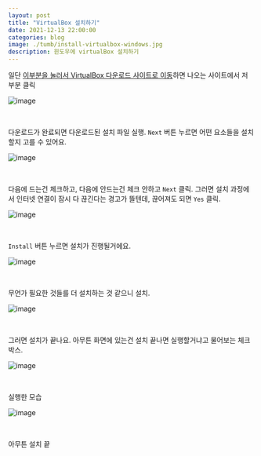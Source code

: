 ```yaml
---
layout: post
title: "VirtualBox 설치하기"
date: 2021-12-13 22:00:00
categories: blog
image: ./tumb/install-virtualbox-windows.jpg
description: 윈도우에 virtualBox 설치하기
---
```


일단 [이부분을 눌러서 VirtualBox 다운로드 사이트로 이동](https://www.virtualbox.org/wiki/Downloads)하면 나오는 사이트에서 저 부분 클릭

![image](https://darktornado.github.io/blog/assets/images/install-virtualbox-windows/0.jpg)

<br>

다운로드가 완료되면 다운로드된 설치 파일 실행. `Next` 버튼 누르면 어떤 요소들을 설치할지 고를 수 있어요.

![image](https://darktornado.github.io/blog/assets/images/install-virtualbox-windows/1.jpg)

<br>

다음에 드는건 체크하고, 다음에 안드는건 체크 안하고 `Next` 클릭. 그러면 설치 과정에서 인터넷 연결이 잠시 다 끊긴다는 경고가 뜰텐데, 끊어져도 되면 `Yes` 클릭.

![image](https://darktornado.github.io/blog/assets/images/install-virtualbox-windows/2.jpg)

<br>

`Install` 버튼 누르면 설치가 진행될거에요.
 
![image](https://darktornado.github.io/blog/assets/images/install-virtualbox-windows/3.jpg)

<br>

무언가 필요한 것들를 더 설치하는 것 같으니 설치.

![image](https://darktornado.github.io/blog/assets/images/install-virtualbox-windows/4.jpg)

<br>

그러면 설치가 끝나요. 아무튼 화면에 있는건 설치 끝나면 실행할거냐고 물어보는 체크박스.

![image](https://darktornado.github.io/blog/assets/images/install-virtualbox-windows/5.jpg)

<br>

실행한 모습

![image](https://darktornado.github.io/blog/assets/images/install-virtualbox-windows/6.jpg)

<br>

아무튼 설치 끝